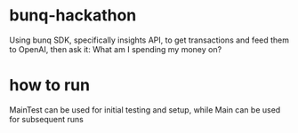 # bunq-hackathon
Using bunq SDK, specifically insights API, to get transactions and feed them to OpenAI, then ask it:
What am I spending my money on?

# how to run
MainTest can be used for initial testing and setup, while Main can be used for subsequent runs
